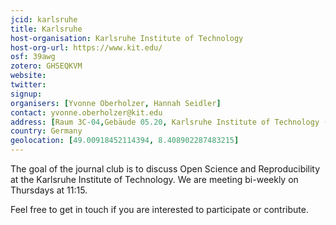 ```yaml
---
jcid: karlsruhe
title: Karlsruhe
host-organisation: Karlsruhe Institute of Technology
host-org-url: https://www.kit.edu/
osf: 39awg
zotero: GHSEQKVM
website: 
twitter: 
signup: 
organisers: [Yvonne Oberholzer, Hannah Seidler]
contact: yvonne.oberholzer@kit.edu
address: [Raum 3C-04,Gebäude 05.20, Karlsruhe Institute of Technology (KIT), Information Systems & Service Design, Kaiserstr. 93, 76133 Karlsruhe, Germany]
country: Germany
geolocation: [49.00918452114394, 8.408902287483215]
---
```


The goal of the journal club is to discuss Open Science and Reproducibility at the Karlsruhe Institute of Technology. We are meeting bi-weekly on Thursdays at 11:15.

Feel free to get in touch if you are interested to participate or contribute.
